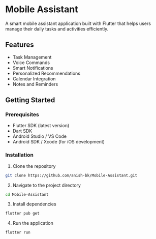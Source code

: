 # Mobile Assistant

A smart mobile assistant application built with Flutter that helps users manage their daily tasks and activities efficiently.

## Features

- Task Management
- Voice Commands
- Smart Notifications
- Personalized Recommendations
- Calendar Integration
- Notes and Reminders

## Getting Started

### Prerequisites

- Flutter SDK (latest version)
- Dart SDK
- Android Studio / VS Code
- Android SDK / Xcode (for iOS development)

### Installation

1. Clone the repository
```bash
git clone https://github.com/anish-bk/Mobile-Assistant.git
```
2. Navigate to the project directory
```bash
cd Mobile-Assistant
```
3. Install dependencies
```bash
flutter pub get
```
4. Run the application
```bash
flutter run
```